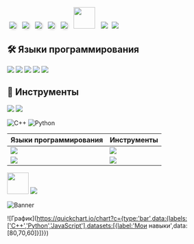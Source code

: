 <div style="display: inline-block; margin: 5px; border-radius: 10px; box-shadow: 2px 2px 5px rgba(0, 0, 0, 0.2);">
  <img src="https://img.shields.io/badge/C++-DC143C?style=for-the-badge&logo=C&logoColor=000000"/>
</div>
<div style="display: inline-block; margin: 5px; border-radius: 10px; box-shadow: 2px 2px 5px rgba(0, 0, 0, 0.2);">
  <img src="https://img.shields.io/badge/Python-DC143C?style=for-the-badge&logo=Python&logoColor=000000"/>
</div>
<div style="display: inline-block; margin: 5px; border-radius: 10px; box-shadow: 2px 2px 5px rgba(0, 0, 0, 0.2);">
  <img src="https://img.shields.io/badge/Delphi-DC143C?style=for-the-badge&logo=Delphi&logoColor=000000"/>
</div>
<div style="display: inline-block; margin: 5px; border-radius: 10px; box-shadow: 2px 2px 5px rgba(0, 0, 0, 0.2);">
  <img src="https://img.shields.io/badge/JavaScript-DC143C?style=for-the-badge&logo=JavaScript&logoColor=000000"/>
</div>
<div style="display: inline-block; margin: 5px; border-radius: 10px; box-shadow: 2px 2px 5px rgba(0, 0, 0, 0.2);">
  <img src="https://img.shields.io/badge/Assembly-DC143C?style=for-the-badge&logo=AssemblyScript&logoColor=000000"/>
</div>

<div style="display: inline-block; margin: 5px;">
  <img src="https://media.giphy.com/media/L1R1tvI9svkIWwpVYr/giphy.gif" width="50" height="50">
</div>
<div style="display: inline-block; margin: 5px;">
  <img src="https://img.shields.io/badge/C++-DC143C?style=for-the-badge&logo=C&logoColor=000000"/>
</div>

<img src="https://img.shields.io/badge/C++-DC143C?style=for-the-badge&logo=C&logoColor=000000&color=linear-gradient(90deg, #DC143C, #FF4500)"/>

## 🛠️ Языки программирования
<img src="https://img.shields.io/badge/C++-DC143C?style=for-the-badge&logo=C&logoColor=000000"/> <img src="https://img.shields.io/badge/Python-DC143C?style=for-the-badge&logo=Python&logoColor=000000"/> <img src="https://img.shields.io/badge/Delphi-DC143C?style=for-the-badge&logo=Delphi&logoColor=000000"/> <img src="https://img.shields.io/badge/JavaScript-DC143C?style=for-the-badge&logo=JavaScript&logoColor=000000"/> <img src="https://img.shields.io/badge/Assembly-DC143C?style=for-the-badge&logo=AssemblyScript&logoColor=000000"/>

## 🧰 Инструменты
<img src="https://img.shields.io/badge/Git-DC143C?style=for-the-badge&logo=Git&logoColor=000000"/> <img src="https://img.shields.io/badge/VS_Code-DC143C?style=for-the-badge&logo=Visual-Studio-Code&logoColor=000000"/>

![C++](https://img.shields.io/badge/C++-Expert-DC143C?style=for-the-badge&logo=C&logoColor=000000)
![Python](https://img.shields.io/badge/Python-Intermediate-DC143C?style=for-the-badge&logo=Python&logoColor=000000)

| Языки программирования | Инструменты           |
|------------------------|-----------------------|
| <img src="https://img.shields.io/badge/C++-DC143C?style=for-the-badge&logo=C&logoColor=000000"/> | <img src="https://img.shields.io/badge/Git-DC143C?style=for-the-badge&logo=Git&logoColor=000000"/> |
| <img src="https://img.shields.io/badge/Python-DC143C?style=for-the-badge&logo=Python&logoColor=000000"/> | <img src="https://img.shields.io/badge/VS_Code-DC143C?style=for-the-badge&logo=Visual-Studio-Code&logoColor=000000"/> |

<img src="https://media.giphy.com/media/L1R1tvI9svkIWwpVYr/giphy.gif" width="50" height="50"> <img src="https://img.shields.io/badge/C++-DC143C?style=for-the-badge&logo=C&logoColor=000000"/>

![Banner](https://via.placeholder.com/1200x300)

![График](https://quickchart.io/chart?c={type:'bar',data:{labels:['C++','Python','JavaScript'],datasets:[{label:'Мои навыки',data:[80,70,60]}]}})
